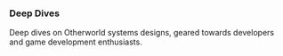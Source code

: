 
### Deep Dives

Deep dives on Otherworld systems designs, geared towards developers and game development enthusiasts. 

